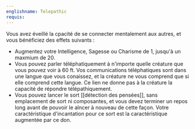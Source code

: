 ```yaml
---
englishname: Telepathic
requis:
---
```

Vous avez éveillé la cpacité de se connecter mentalement aux autres, et vous bénéficiez des effets suivants : 

 - Augmentez votre Intelligence, Sagesse ou Charisme de 1, jusqu'à un maxmium de 20.
 - Vous pouvez parler téléphatiquement à n'importe quelle créature que vous pouvez voir à 60 ft. Vos communications téléphatiques sont dans une langue que vous conaissez, et la créature ne vous comprend que si elle comprend cette langue. Ce lien ne donne pas à la créature la capacité de répondre télépathiquement.
 - Vous pouvez lancer le sort [[détection des pensées]], sans emplacement de sort ni composantes, et vous devez terminer un repos long avant de pouvoir le alncer à nouveau de cette façon. Votre caractéristique d'incantation pour ce sort est la caractéristique augmentée par ce don.
